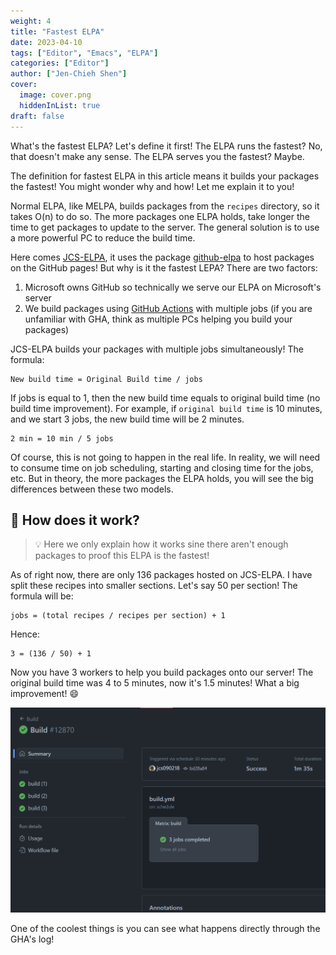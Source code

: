 ```yaml
---
weight: 4
title: "Fastest ELPA"
date: 2023-04-10
tags: ["Editor", "Emacs", "ELPA"]
categories: ["Editor"]
author: ["Jen-Chieh Shen"]
cover:
  image: cover.png
  hiddenInList: true
draft: false
---
```


What's the fastest ELPA? Let's define it first! The ELPA runs the fastest? No,
that doesn't make any sense. The ELPA serves you the fastest? Maybe.

The definition for fastest ELPA in this article means it builds your packages
the fastest! You might wonder why and how! Let me explain it to you!

<!-- more -->

Normal ELPA, like MELPA, builds packages from the `recipes` directory, so it
takes O(n) to do so. The more packages one ELPA holds, take longer the time to
get packages to update to the server. The general solution is to use a more
powerful PC to reduce the build time.

Here comes [JCS-ELPA][], it uses the package [github-elpa][] to host packages
on the GitHub pages! But why is it the fastest LEPA? There are two factors:

1. Microsoft owns GitHub so technically we serve our ELPA on Microsoft's server
2. We build packages using [GitHub Actions][] with multiple jobs (if you are
unfamiliar with GHA, think as multiple PCs helping you build your packages)

JCS-ELPA builds your packages with multiple jobs simultaneously! The formula:

```
New build time = Original Build time / jobs
```

If jobs is equal to 1, then the new build time equals to original build time (no
build time improvement). For example, if `original build time` is 10 minutes,
and we start 3 jobs, the new build time will be 2 minutes.

```
2 min = 10 min / 5 jobs
```

Of course, this is not going to happen in the real life. In reality, we will
need to consume time on job scheduling, starting and closing time for the
jobs, etc. But in theory, the more packages the ELPA holds, you will see the big
differences between these two models.

## 👷 How does it work?

> 💡 Here we only explain how it works sine there aren't enough packages to proof
> this ELPA is the fastest!

As of right now, there are only 136 packages hosted on JCS-ELPA. I have split
these recipes into smaller sections. Let's say 50 per section! The formula
will be:

```
jobs = (total recipes / recipes per section) + 1
```

Hence:

```
3 = (136 / 50) + 1
```

Now you have 3 workers to help you build packages onto our server! The original
build time was 4 to 5 minutes, now it's 1.5 minutes! What a big improvement! 😄

![](jobs.png)

One of the coolest things is you can see what happens directly through the GHA's
log!

[JCS-ELPA]: https://jcs-emacs.github.io/jcs-elpa/
[github-elpa]: https://github.com/10sr/github-elpa
[GitHub Actions]: https://github.com/features/actions
